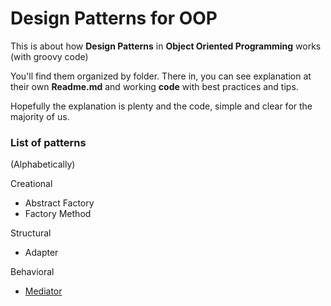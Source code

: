 # Design Patterns for OOP

This is about how **Design Patterns** in **Object Oriented Programming** works (with groovy code)

You'll find them organized by folder.  There in, you can see explanation at their own **Readme.md** and working **code** with best practices and tips.

Hopefully the explanation is plenty and the code, simple and clear for the majority of us.

### List of patterns
(Alphabetically)

Creational
- Abstract Factory
- Factory Method

Structural
- Adapter

Behavioral
- [Mediator](https://github.com/wdonet/designPatternsOOP/tree/master/Mediator)
